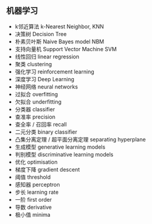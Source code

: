 ## 机器学习

* k邻近算法 k-Nearest Neighbor, KNN
* 决策树 Decision Tree
* 朴素贝叶斯 Naive Bayes model NBM
* 支持向量机 Support Vector Machine SVM
* 线性回归 linear regression
* 聚类 clustering
* 强化学习 reinforcement learning
* 深度学习 Deep Learning
* 神经网络 neural networks
* 过拟合 overfitting
* 欠拟合 underfitting
* 分类器 classifier
* 查准率 precision
* 查全率 / 召回率 recall
* 二元分类 binary classifier
* 凸集分离定理 / 超平面分离定理 separating hyperplane
* 生成模型 generative learning models
* 判别模型 discriminative learning models
* 优化 optimisation
* 梯度下降 gradient descent
* 阈值 threshold
* 感知器 perceptron
* 步长 learning rate
* 一阶 first order
* 导数 derivative
* 极小值 minima















